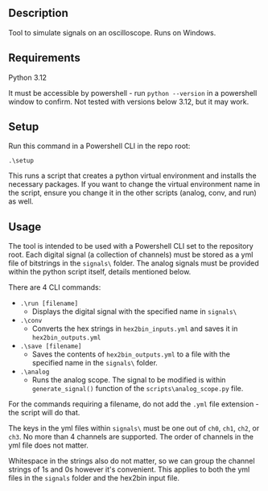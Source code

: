 ## Description

Tool to simulate signals on an oscilloscope. Runs on Windows.

## Requirements

Python 3.12 

It must be accessible by powershell - run ```python --version``` in a powershell window to confirm. Not tested with versions below 3.12, but it may work.

## Setup

Run this command in a Powershell CLI in the repo root:

```
.\setup
```

This runs a script that creates a python virtual environment and installs the necessary packages. If you want to change the virtual environment name in the script, ensure you change it in the other scripts (analog, conv, and run) as well.

## Usage

The tool is intended to be used with a Powershell CLI set to the repository root.
Each digital signal (a collection of channels) must be stored as a yml file of bitstrings in the ```signals\``` folder. The analog signals must be provided within the python script itself, details mentioned below.

There are 4 CLI commands:
- ```.\run [filename]```
    - Displays the digital signal with the specified name in ```signals\```
- ```.\conv```
    - Converts the hex strings in ```hex2bin_inputs.yml``` and saves it in ```hex2bin_outputs.yml```
- ```.\save [filename]```
    - Saves the contents of ```hex2bin_outputs.yml``` to a file with the specified name in the ```signals\``` folder.
- ```.\analog```
    - Runs the analog scope. The signal to be modified is within ```generate_signal()``` function of the ```scripts\analog_scope.py``` file.

For the commands requiring a filename, do not add the ```.yml``` file extension - the script will do that.

The keys in the yml files within ```signals\``` must be one out of ```ch0```, ```ch1```, ```ch2```, or ```ch3```. No more than 4 channels are supported. The order of channels in the yml file does not matter.

Whitespace in the strings also do not matter, so we can group the channel strings of 1s and 0s however it's convenient. This applies to both the yml files in the ```signals``` folder and the hex2bin input file.